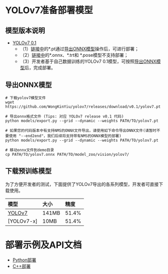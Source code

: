 # YOLOv7准备部署模型

## 模型版本说明

- [YOLOv7 0.1](https://github.com/WongKinYiu/yolov7/releases/tag/v0.1)
  - （1）[链接中](https://github.com/WongKinYiu/yolov7/releases/tag/v0.1)的*.pt通过[导出ONNX模型](#导出ONNX模型)操作后，可进行部署；
  - （2）[链接中](https://github.com/WongKinYiu/yolov7/releases/tag/v0.1)的*.onnx、*.trt和 *.pose模型不支持部署；
  - （3）开发者基于自己数据训练的YOLOv7 0.1模型，可按照[导出ONNX模型](#%E5%AF%BC%E5%87%BAONNX%E6%A8%A1%E5%9E%8B)后，完成部署。

## 导出ONNX模型

```
# 下载yolov7模型文件
wget https://github.com/WongKinYiu/yolov7/releases/download/v0.1/yolov7.pt

# 导出onnx格式文件 (Tips: 对应 YOLOv7 release v0.1 代码)
python models/export.py --grid --dynamic --weights PATH/TO/yolov7.pt

# 如果您的代码版本中有支持NMS的ONNX文件导出，请使用如下命令导出ONNX文件(请暂时不要使用 "--end2end"，我们后续将支持带有NMS的ONNX模型的部署)
python models/export.py --grid --dynamic --weights PATH/TO/yolov7.pt

# 移动onnx文件到demo目录
cp PATH/TO/yolov7.onnx PATH/TO/model_zoo/vision/yolov7/
```

## 下载预训练模型

为了方便开发者的测试，下面提供了YOLOv7导出的各系列模型，开发者可直接下载使用。

| 模型                                                               | 大小    | 精度    |
|:---------------------------------------------------------------- |:----- |:----- |
| [YOLOv7](https://bj.bcebos.com/paddlehub/fastdeploy/yolov7.onnx) | 141MB | 51.4% |
| [YOLOv7-x]                                                       | 10MB  | 51.4% |

# 部署示例及API文档

- [Python部署](python)
- [C++部署](cpp)

